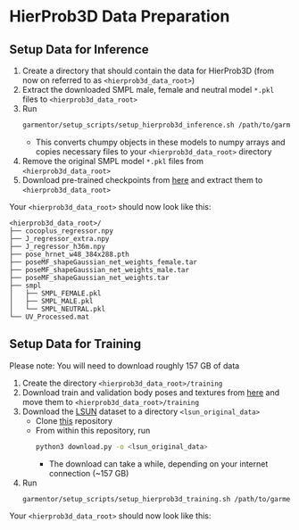 # HierProb3D Data Preparation
## Setup Data for Inference
1) Create a directory that should contain the data for HierProb3D (from now on referred to as `<hierprob3d_data_root>`)
2) Extract the downloaded SMPL male, female and neutral model `*.pkl` files to `<hierprob3d_data_root>`
3) Run
    ```bash
    garmentor/setup_scripts/setup_hierprob3d_inference.sh /path/to/garmentor/directory <hierprob3d_data_root>
    ```
    * This converts chumpy objects in these models to numpy arrays and copies necessary files to your `<hierprob3d_data_root>` directory
4) Remove the original SMPL model `*.pkl` files from `<hierprob3d_data_root>`
5) Download pre-trained checkpoints from [here](https://drive.google.com/drive/folders/1WHdbAaPM8-FpnwMuCdVEchskgKab3gel) and extract them to `<hierprob3d_data_root>`

Your `<hierprob3d_data_root>` should now look like this:
```
<hierprob3d_data_root>/
├── cocoplus_regressor.npy
├── J_regressor_extra.npy
├── J_regressor_h36m.npy
├── pose_hrnet_w48_384x288.pth
├── poseMF_shapeGaussian_net_weights_female.tar
├── poseMF_shapeGaussian_net_weights_male.tar
├── poseMF_shapeGaussian_net_weights.tar
├── smpl
│   ├── SMPL_FEMALE.pkl
│   ├── SMPL_MALE.pkl
│   └── SMPL_NEUTRAL.pkl
└── UV_Processed.mat
```
## Setup Data for Training
Please note: You will need to download roughly 157 GB of data
1) Create the directory `<hierprob3d_data_root>/training`
2) Download train and validation body poses and textures from [here](https://drive.google.com/drive/folders/1lvxwKcqi4HaxTLQlEicPhN5Q3L-aWjYN) and move them to `<hierprob3d_data_root>/training`
3) Download the [LSUN](https://www.yf.io/p/lsun) dataset to a directory `<lsun_original_data>`
    * Clone [this](https://github.com/fyu/lsun) repository
    * From within this repository, run
        ```bash
        python3 download.py -o <lsun_original_data>
        ```
        * The download can take a while, depending on your internet connection (~157 GB)
4) Run
    ```bash
    garmentor/setup_scripts/setup_hierprob3d_training.sh /path/to/garmentor/directory <hierprob3d_data_root> <lsun_original_data>
    ```

Your `<hierprob3d_data_root>` should now look like this:
```bash
```

